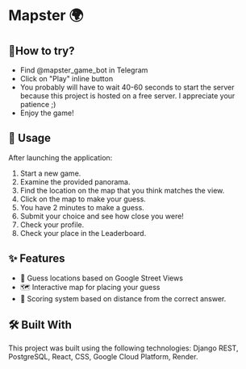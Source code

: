 # Mapster 🌍

## 🚀How to try?
* Find @mapster_game_bot in Telegram
* Click on "Play" inline button
* You probably will have to wait 40-60 seconds to start the server because this project is hosted on a free server. I appreciate your patience ;)
* Enjoy the game!

## 📖 Usage

After launching the application:
1.  Start a new game.
2.  Examine the provided panorama.
3.  Find the location on the map that you think matches the view.
4.  Click on the map to make your guess.
5.  You have 2 minutes to make a guess.
6.  Submit your choice and see how close you were!
7.  Check your profile.
8.  Check your place in the Leaderboard.
   
## ✨ Features

* 📍 Guess locations based on Google Street Views
* 🗺️ Interactive map for placing your guess
* 💯 Scoring system based on distance from the correct answer.

## 🛠️ Built With

This project was built using the following technologies: Django REST, PostgreSQL, React, CSS, Google Cloud Platform, Render.
